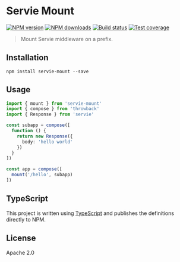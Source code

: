 # Servie Mount

[![NPM version](https://img.shields.io/npm/v/servie-mount.svg?style=flat)](https://npmjs.org/package/servie-mount)
[![NPM downloads](https://img.shields.io/npm/dm/servie-mount.svg?style=flat)](https://npmjs.org/package/servie-mount)
[![Build status](https://img.shields.io/travis/serviejs/servie-mount.svg?style=flat)](https://travis-ci.org/serviejs/servie-mount)
[![Test coverage](https://img.shields.io/coveralls/serviejs/servie-mount.svg?style=flat)](https://coveralls.io/r/serviejs/servie-mount?branch=master)

> Mount Servie middleware on a prefix.

## Installation

```
npm install servie-mount --save
```

## Usage

```ts
import { mount } from 'servie-mount'
import { compose } from 'throwback'
import { Response } from 'servie'

const subapp = compose([
  function () {
    return new Response({
      body: 'hello world'
    })
  }
])

const app = compose([
  mount('/hello', subapp)
])
```

## TypeScript

This project is written using [TypeScript](https://github.com/Microsoft/TypeScript) and publishes the definitions directly to NPM.

## License

Apache 2.0
